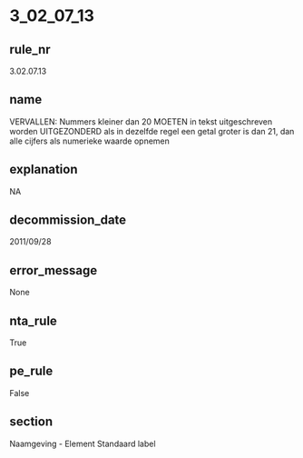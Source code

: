# 3_02_07_13

## rule_nr
3.02.07.13

## name
VERVALLEN: Nummers kleiner dan 20 MOETEN in tekst uitgeschreven worden UITGEZONDERD als in dezelfde regel een getal groter is dan 21, dan alle cijfers als numerieke waarde opnemen

## explanation
NA

## decommission_date
2011/09/28

## error_message
None

## nta_rule
True

## pe_rule
False

## section
Naamgeving - Element Standaard label

